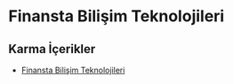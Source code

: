 # Finansta Bilişim Teknolojileri

<!--Index-->


## Karma İçerikler

- [Finansta Bilişim Teknolojileri](./Karma%20%C4%B0%C3%A7erikler/Finansta%20Bili%C5%9Fim%20Teknolojileri.rar)



<!--Index-->
